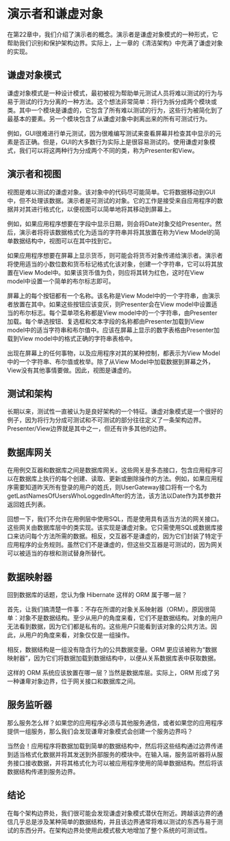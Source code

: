 # 演示者和谦虚对象

在第22章中，我们介绍了演示者的概念。演示者是谦虚对象模式的一种形式，它帮助我们识别和保护架构边界。实际上，上一章的《清洁架构》中充满了谦虚对象的实现。

## 谦虚对象模式

谦虚对象模式是一种设计模式，最初被视为帮助单元测试人员将难以测试的行为与易于测试的行为分离的一种方法。这个想法非常简单：将行为拆分成两个模块或类。其中一个模块是谦虚的，它包含了所有难以测试的行为，这些行为被简化到了最基本的要素。另一个模块包含了从谦虚对象中剥离出来的所有可测试行为。

例如，GUI很难进行单元测试，因为很难编写测试来查看屏幕并检查其中显示的元素是否正确。但是，GUI的大多数行为实际上是很容易测试的。使用谦虚对象模式，我们可以将这两种行为分成两个不同的类，称为Presenter和View。

## 演示者和视图

视图是难以测试的谦虚对象。该对象中的代码尽可能简单。它将数据移动到GUI中，但不处理该数据。演示者是可测试的对象。它的工作是接受来自应用程序的数据并对其进行格式化，以便视图可以简单地将其移动到屏幕上。

例如，如果应用程序想要在字段中显示日期，则会将Date对象交给Presenter。然后，演示者将将该数据格式化为适当的字符串并将其放置在称为View Model的简单数据结构中，视图可以在其中找到它。

如果应用程序想要在屏幕上显示货币，则可能会将货币对象传递给演示者。演示者将使用适当的小数位数和货币标记格式化该对象，创建一个字符串，它可以将其放置在View Model中。如果该货币值为负，则应将其转为红色，这时在View model中设置一个简单的布尔标志即可。

屏幕上的每个按钮都有一个名称。该名称是View Model中的一个字符串，由演示者放置在其中。如果这些按钮应该变灰，则Presenter会在View model中设置适当的布尔标志。每个菜单项名称都是View model中的一个字符串，由Presenter加载。每个单选按钮、复选框和文本字段的名称都由Presenter加载到View model中的适当字符串和布尔值中。应该在屏幕上显示的数字表格由Presenter加载到View model中的格式正确的字符串表格中。

出现在屏幕上的任何事物，以及应用程序对其的某种控制，都表示为View Model中的一个字符串、布尔值或枚举。除了从View Model中加载数据到屏幕之外，View没有其他事情要做。因此，视图是谦虚的。

## 测试和架构

长期以来，测试性一直被认为是良好架构的一个特征。谦虚对象模式是一个很好的例子，因为将行为分成可测试和不可测试的部分往往定义了一条架构边界。Presenter/View边界就是其中之一，但还有许多其他的边界。

## 数据库网关

在用例交互器和数据库之间是数据库网关。这些网关是多态接口，包含应用程序可以在数据库上执行的每个创建、读取、更新或删除操作的方法。例如，如果应用程序需要知道昨天所有登录的用户的姓氏，则UserGateway接口将有一个名为getLastNamesOfUsersWhoLoggedInAfter的方法，该方法以Date作为其参数并返回姓氏列表。

回想一下，我们不允许在用例层中使用SQL，而是使用具有适当方法的网关接口。这些网关由数据库层中的类实现。该实现是谦虚对象。它只需使用SQL或数据库接口来访问每个方法所需的数据。相反，交互器不是谦虚的，因为它们封装了特定于应用程序的业务规则。虽然它们不是谦虚的，但这些交互器是可测试的，因为网关可以被适当的存根和测试替身所替代。

## 数据映射器

回到数据库的话题，您认为像 Hibernate 这样的 ORM 属于哪一层？

首先，让我们搞清楚一件事：不存在所谓的对象关系映射器（ORM）。原因很简单：对象不是数据结构。至少从用户的角度来看，它们不是数据结构。对象的用户无法看到数据，因为它们都是私有的。这些用户只能看到该对象的公共方法。因此，从用户的角度来看，对象仅仅是一组操作。

相反，数据结构是一组没有隐含行为的公共数据变量。ORM 更应该被称为“数据映射器”，因为它们将数据加载到数据结构中，以便从关系数据库表中获取数据。

这样的 ORM 系统应该放置在哪一层？当然是数据库层。实际上，ORM 形成了另一种谦卑对象边界，位于网关接口和数据库之间。

## 服务监听器

那么服务怎么样？如果您的应用程序必须与其他服务通信，或者如果您的应用程序提供一组服务，那么我们会发现谦卑对象模式会创建一个服务边界吗？

当然会！应用程序将数据加载到简单的数据结构中，然后将这些结构通过边界传递到适当格式化数据并将其发送到外部服务的模块中。在输入端，服务监听器将从服务接口接收数据，并将其格式化为可以被应用程序使用的简单数据结构。然后将该数据结构传递到服务边界。

## 结论

在每个架构边界处，我们很可能会发现谦虚对象模式潜伏在附近。跨越该边界的通信几乎总是涉及某种简单的数据结构，并且该边界通常将难以测试的东西与易于测试的东西分开。在架构边界处使用此模式极大地增加了整个系统的可测试性。